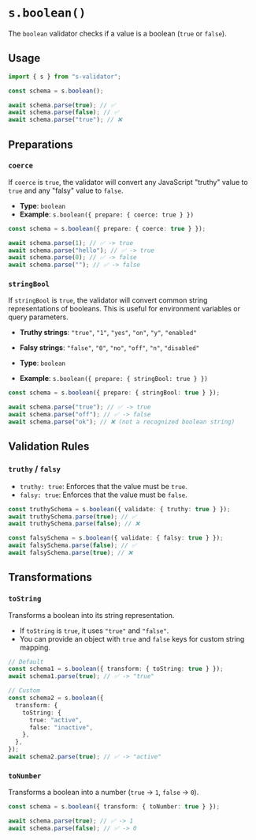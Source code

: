 # `s.boolean()`

The `boolean` validator checks if a value is a boolean (`true` or `false`).

## Usage

```typescript
import { s } from "s-validator";

const schema = s.boolean();

await schema.parse(true); // ✅
await schema.parse(false); // ✅
await schema.parse("true"); // ❌
```

## Preparations

### `coerce`

If `coerce` is `true`, the validator will convert any JavaScript "truthy" value to `true` and any "falsy" value to `false`.

- **Type**: `boolean`
- **Example**: `s.boolean({ prepare: { coerce: true } })`

```typescript
const schema = s.boolean({ prepare: { coerce: true } });

await schema.parse(1); // ✅ -> true
await schema.parse("hello"); // ✅ -> true
await schema.parse(0); // ✅ -> false
await schema.parse(""); // ✅ -> false
```

### `stringBool`

If `stringBool` is `true`, the validator will convert common string representations of booleans. This is useful for environment variables or query parameters.

- **Truthy strings**: `"true"`, `"1"`, `"yes"`, `"on"`, `"y"`, `"enabled"`
- **Falsy strings**: `"false"`, `"0"`, `"no"`, `"off"`, `"n"`, `"disabled"`

- **Type**: `boolean`
- **Example**: `s.boolean({ prepare: { stringBool: true } })`

```typescript
const schema = s.boolean({ prepare: { stringBool: true } });

await schema.parse("true"); // ✅ -> true
await schema.parse("off"); // ✅ -> false
await schema.parse("ok"); // ❌ (not a recognized boolean string)
```

## Validation Rules

### `truthy` / `falsy`

- `truthy: true`: Enforces that the value must be `true`.
- `falsy: true`: Enforces that the value must be `false`.

```typescript
const truthySchema = s.boolean({ validate: { truthy: true } });
await truthySchema.parse(true); // ✅
await truthySchema.parse(false); // ❌

const falsySchema = s.boolean({ validate: { falsy: true } });
await falsySchema.parse(false); // ✅
await falsySchema.parse(true); // ❌
```

## Transformations

### `toString`

Transforms a boolean into its string representation.

- If `toString` is `true`, it uses `"true"` and `"false"`.
- You can provide an object with `true` and `false` keys for custom string mapping.

```typescript
// Default
const schema1 = s.boolean({ transform: { toString: true } });
await schema1.parse(true); // ✅ -> "true"

// Custom
const schema2 = s.boolean({
  transform: {
    toString: {
      true: "active",
      false: "inactive",
    },
  },
});
await schema2.parse(true); // ✅ -> "active"
```

### `toNumber`

Transforms a boolean into a number (`true` -> `1`, `false` -> `0`).

```typescript
const schema = s.boolean({ transform: { toNumber: true } });

await schema.parse(true); // ✅ -> 1
await schema.parse(false); // ✅ -> 0
```
